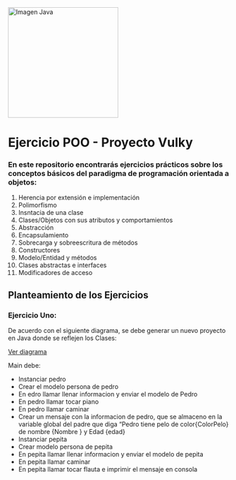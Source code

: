 <img src="https://compilandoconocimiento.files.wordpress.com/2017/01/miniatura-2.png" alt="Imagen Java" width="250"/>
<h1>Ejercicio POO - Proyecto Vulky</h1>

<h3>En este repositorio encontrarás ejercicios prácticos sobre los conceptos básicos del paradigma de programación orientada a objetos: </h3>

<ol>
  <li>Herencia por extensión e implementación</li>
  <li>Polimorfismo</li>
  <li>Insntacia de una clase</li>
  <li>Clases/Objetos con sus atributos y comportamientos</li>
  <li>Abstracción</li>
  <li>Encapsulamiento</li>
  <li>Sobrecarga y sobreescritura de métodos</li>
  <li>Constructores</li>
  <li>Modelo/Entidad y métodos</li>
  <li>Clases abstractas e interfaces</li>
  <li>Modificadores de acceso</li>
</ol>

<h2> Planteamiento de los Ejercicios </h2>

<h3>Ejercicio Uno: </h3>

<p>De acuerdo con el siguiente diagrama, se debe generar un nuevo proyecto en Java donde se reflejen los Clases: </p>
<a href="https://www.figma.com/file/aZusic1A1iCjPFbKBZ8yLy/Ejercicio-1-POO?node-id=0%3A1&t=TtOzpwpaF23YDEj3-0">Ver diagrama</a> 
</hr>

<p>Main debe: </p>
<ul>
  <li>Instanciar pedro</li>
  <li>Crear el modelo persona de pedro</li>
  <li>En edro llamar llenar informacion y enviar el modelo de Pedro</li>
  <li>En pedro llamar tocar piano</li>
  <li>En pedro llamar caminar</li>
  <li>Crear un mensaje con la informacion de pedro, que se almaceno en la variable global del padre que diga “Pedro tiene pelo de color{ColorPelo} de nombre {Nombre }    y Edad {edad}</li>
  <li>Instanciar pepita</li>
  <li>Crear modelo persona de pepita</li>
  <li>En pepita llamar llenar informacion y enviar el modelo de pepita</li>
  <li>En pepita llamar caminar</li>
  <li>En pepita llamar tocar flauta e imprimir el mensaje en consola</li>

</ul>